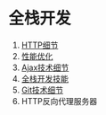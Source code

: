 ﻿# 全栈开发 #

1. [HTTP细节](https://whjin.github.io/full-stack-development/posts/HTTP%E7%BB%86%E8%8A%82.html)
2. [性能优化](https://whjin.github.io/full-stack-development/posts/%E6%80%A7%E8%83%BD%E4%BC%98%E5%8C%96.html)
3. [Ajax技术细节](https://whjin.github.io/full-stack-development/posts/Ajax%E6%8A%80%E6%9C%AF%E7%BB%86%E8%8A%82.html)
4. [全栈开发技能](https://whjin.github.io/full-stack-development/posts/%E5%85%A8%E6%A0%88%E5%BC%80%E5%8F%91%E6%8A%80%E8%83%BD.html)
5. [Git技术细节](https://whjin.github.io/full-stack-development/posts/Git%E6%8A%80%E6%9C%AF%E7%BB%86%E8%8A%82.html)
6. HTTP反向代理服务器


